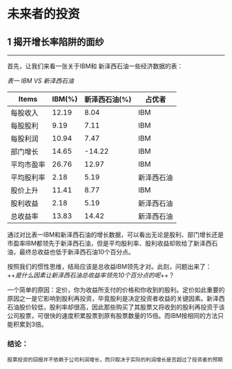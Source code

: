 # 未来者的投资
## 1 揭开增长率陷阱的面纱



---
首先，让我们来看一张关于IBM和 新泽西石油一些经济数据的表：


*表一    IBM VS 新泽西石油*

Items  |  IBM(%)  |  新泽西石油(%) | 占优者
----|----|----|----
每股收入 | 12.19  | 8.04 |IBM
每股股利 | 9.19  | 7.11|IBM
每股利润 | 10.94  | 7.47|IBM
部门增长 | 14.65 | -14.22|IBM
平均市盈率  | 26.76  | 12.97|IBM
平均股利率| 2.18  | 5.19|新泽西石油
股价上升| 11.41 | 8.77|IBM
股利收益|2.18 | 5.19|新泽西石油
总收益率|13.83 | 14.42|新泽西石油

通过对比表一IBM和新泽西石油的增长数据，可以看出无论是股利、部门增长还是市盈率IBM都领先于新泽西石油，但是平均股利率、股利收益却败给了新泽西石油，最终总收益也低于新泽西石油10个百分点。

按照我们的惯性思维，结局应该是总收益IBM领先才对。此刻，问题出来了：++*是什么因素让新泽西石油总收益率领先10个百分点的呢*++？

一个简单的原因：定价，你为收益所支付的价格和你收到的股利。定价如此重要的原因之一是它影响到股利再投资，毕竟股利是决定投资者收益的关键因素。新泽西石油股价较低，股利率却很高，因此那些购买了其股票又将收到的股利再投资于该公司股票，可很快的速度积累股票到原有股票数量的15倍。而IBM按相同的方法只能积累到3倍。

### 结论： 
    股票投资的回报并不依赖于公司利润增长，而只取决于实际的利润增长是否超过了投资者的预期
